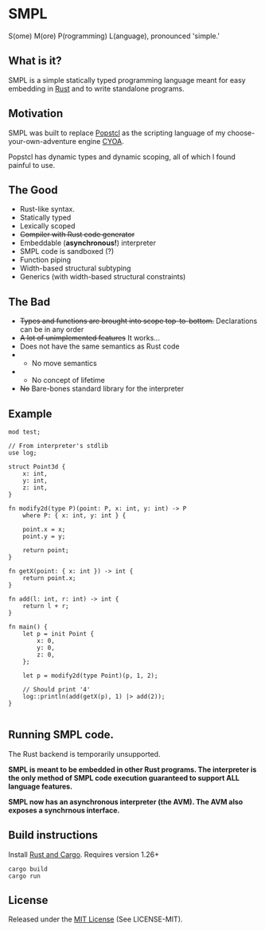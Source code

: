 # SMPL
S(ome) M(ore) P(rogramming) L(anguage), pronounced 'simple.' 
## What is it?

SMPL is a simple statically typed programming language meant for easy embedding in [Rust](https://www.rust-lang.org/en-US/) and to write standalone programs.

## Motivation

SMPL was built to replace [Popstcl](https://github.com/InnPatron/Popstcl) as the scripting language of my choose-your-own-adventure engine [CYOA](https://github.com/InnPatron/cyoa).

Popstcl has dynamic types and dynamic scoping, all of which I found painful to use.

## The Good

* Rust-like syntax.
* Statically typed
* Lexically scoped
* ~~Compiler with Rust code generator~~
* Embeddable (**asynchronous!**) interpreter
* SMPL code is sandboxed (?)
* Function piping
* Width-based structural subtyping 
* Generics (with width-based structural constraints)

## The Bad
* ~~Types and functions are brought into scope top-to-bottom.~~ Declarations can be in any order
* ~~A lot of unimplemented features~~ It works...
* Does not have the same semantics as Rust code
* * No move semantics
* * No concept of lifetime
* ~~No~~ Bare-bones standard library for the interpreter

## Example

```
mod test;

// From interpreter's stdlib 
use log;

struct Point3d {
    x: int,
    y: int,
	z: int,
}

fn modify2d(type P)(point: P, x: int, y: int) -> P 
	where P: { x: int, y: int } {

	point.x = x;
	point.y = y;

	return point;
}

fn getX(point: { x: int }) -> int {
	return point.x;
}

fn add(l: int, r: int) -> int {
    return l + r;
}

fn main() {
    let p = init Point {
        x: 0,
        y: 0,
		z: 0,
    };

	let p = modify2d(type Point)(p, 1, 2);
    
	// Should print '4'
    log::println(add(getX(p), 1) |> add(2));
}


```

## Running SMPL code.

The Rust backend is temporarily unsupported.

**SMPL is meant to be embedded in other Rust programs. The interpreter is the only method of SMPL code execution guaranteed to support ALL language features.**

**SMPL now has an asynchronous interpreter (the AVM). The AVM also exposes a synchrnous interface.**

## Build instructions

Install [Rust and Cargo](https://www.rust-lang.org/en-US/). Requires version 1.26+

```
cargo build
cargo run
```

## License
Released under the [MIT License](https://opensource.org/licenses/MIT) (See LICENSE-MIT).
